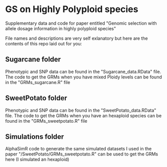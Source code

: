 # GS on Highly Polyploid species

Supplementary data and code for paper entitled "Genomic selection with allele dosage information in highly polyploid species"

File names and descriptions are very self exlanatory but here are the contents of this repo laid out for you:

## Sugarcane folder

Phenotypic and SNP data can be found in the "Sugarcane_data.RData" file.
The code to get the GRMs when you have mixed Ploidy levels can be found in the "GRMs_sugarcane.R" file

## SweetPotato folder

Phenotypic and SNP data can be found in the "SweetPotato_data.RData" file.
The code to get the GRMs when you have an hexaploid species can be found in the "GRMs_sweetpotato.R" file

## Simulations folder

AlphaSimR code to generate the same simulated datasets I used in the paper
"/SweetPotato/GRMs_sweetpotato.R" can be used to get the GRMs here (I simulated an hexaploid)
